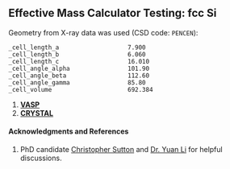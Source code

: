 ## Effective Mass Calculator Testing: fcc Si

Geometry from X-ray data was used (CSD code: ```PENCEN```):
```
_cell_length_a                   7.900
_cell_length_b                   6.060
_cell_length_c                   16.010
_cell_angle_alpha                101.90
_cell_angle_beta                 112.60
_cell_angle_gamma                85.80
_cell_volume                     692.384
```

1. [**VASP**](Test-Pentacene/VASP.md)
1. [**CRYSTAL**](Test-Pentacene/CRYSTAL.md)

#### Acknowledgments and References
1. PhD candidate [Christopher Sutton](http://www.bredators.gatech.edu/people/show_details.php?id=56) and [Dr. Yuan Li](http://www.bredators.gatech.edu/people/show_details.php?id=60) for helpful discussions.